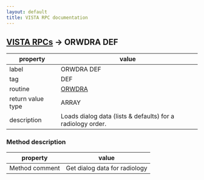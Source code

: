 ```yaml
---
layout: default
title: VISTA RPC documentation
---
```




## [VISTA RPCs](TableOfContent.md) &#8594; ORWDRA DEF 

 property | value 
--- | --- 
 label | ORWDRA DEF
 tag | DEF
 routine | [ORWDRA](http://code.osehra.org/dox/Routine_ORWDRA_source.html)
 return value type | ARRAY
 description | Loads dialog data (lists & defaults) for a radiology order.


### Method description

 property | value 
--- | --- 
 Method comment | Get dialog data for radiology